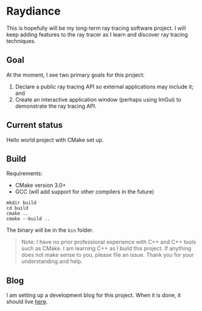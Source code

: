 Raydiance
========

[blog]: https://cszach.github.io/Raydiance/

This is hopefully will be my long-term ray tracing software project. I will keep
adding features to the ray tracer as I learn and discover ray tracing
techniques.

Goal
----

At the moment, I see two primary goals for this project:

1. Declare a public ray tracing API so external applications may include it; and
2. Create an interactive application window (perhaps using ImGui) to demonstrate
   the ray tracing API.

Current status
--------------

Hello world project with CMake set up.

Build
-----

Requirements:
- CMake version 3.0+
- GCC (will add support for other compilers in the future)

```
mkdir build
cd build
cmake ..
cmake --build ..
```

The binary will be in the `bin` folder.

> Note: I have no prior professional experience with C++ and C++ tools such as
> CMake. I am learning C++ as I build this project. If anything does not make
> sense to you, please file an issue. Thank you for your understanding and help.

Blog
----

I am setting up a development blog for this project. When it is done, it should
live [here][blog].